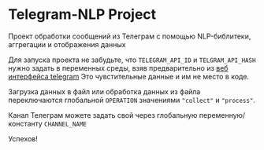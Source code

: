 Telegram-NLP Project
====================

Проект обработки сообщений из Телеграм с помощью NLP-библитеки,
аггрегации и отображения данных


Для запуска проекта не забудьте, что `TELEGRAM_API_ID` и `TELGRAM_API_HASH` нужно
задать в переменных среды, взяв предварительно из [веб интерфейса telegram](https://my.telegram.org/apps)
Это чувстительные данные и им не место в коде.

Загрузка данных в файл или обработка данных из файла переключаются глобальной
`OPERATION` значениями `"collect"` и `"process"`.

Канал Телеграм можете задать свой через глобальную переменную/константу `CHANNEL_NAME`

Успехов!